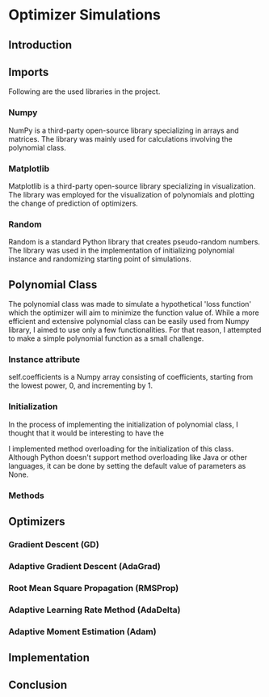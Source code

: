 # Optimizer Simulations
## Introduction

## Imports
Following are the used libraries in the project.

### Numpy
NumPy is a third-party open-source library specializing in arrays and matrices. The library was mainly used for calculations involving the polynomial class.

### Matplotlib
Matplotlib is a third-party open-source library specializing in visualization. The library was employed for the visualization of polynomials and plotting the change of prediction of optimizers.

### Random
Random is a standard Python library that creates pseudo-random numbers. The library was used in the implementation of initializing polynomial instance and randomizing starting point of simulations.

## Polynomial Class
The polynomial class was made to simulate a hypothetical 'loss function' which the optimizer will aim to minimize the function value of. While a more efficient and extensive polynomial class can be easily used from Numpy library, I aimed to use only a few functionalities. For that reason, I attempted to make a simple polynomial function as a small challenge.

### Instance attribute
self.coefficients is a Numpy array consisting of coefficients, starting from the lowest power, 0, and incrementing by 1.

### Initialization
In the process of implementing the initialization of polynomial class, I thought that it would be interesting to have the 

I implemented method overloading for the initialization of this class. Although Python doesn't support method overloading like Java or other languages, it can be done by setting the default value of parameters as None.

### Methods


## Optimizers

### Gradient Descent (GD)

### Adaptive Gradient Descent (AdaGrad)

### Root Mean Square Propagation (RMSProp)

### Adaptive Learning Rate Method (AdaDelta)

### Adaptive Moment Estimation (Adam)

## Implementation

## Conclusion
